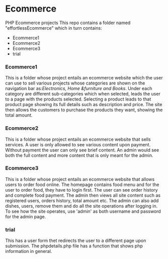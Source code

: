 # Ecommerce
PHP Ecommerce projects
This repo contains a folder named "effortlessEcommerce" which 
in turn contains:
- Ecommerce1
- Ecommerce2
- Ecommerce3
- trial

### Ecommerce1
This is a folder whose project entails an ecommerce website which
 the user can use to sell various projects whose categories are shown on the 
navigation bar as:*Electronics, Home &furniture and Books*. Under each category are different sub-categories which when selected, leads the user to a page with 
the products selected. Selecting a product leads to that product page showing its full details such as description and price. The site then allows the customers to purchase the products they want, showing the total amount.

### Ecommerce2
This is a folder whose project entails an ecommerce website that sells services. A user is only allowed to see various content upon payment. Without payment the user can only see brief content. An admin would see both the full content and more content that is only meant for the admin.

### Ecommerce3
This is a folder whose project entails an ecommerce website that allows users to order food online. The homepage contains food menu and for the user to order food, they have to login first. The user can see order history and complete food payment. The admin then views all site content such as registered users, orders history, total amount etc. The admin can also add dishes, users, remove them and do all the site operations after logging in. To see how the site operates, use 'admin' as both username and password for the admin page.

### trial
This has a user form thet redirects the user to a different page upon submission. The phpdetails.php file has a function that shows php information in general.

